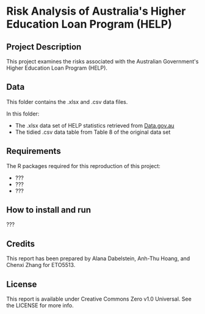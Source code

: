 # Risk Analysis of Australia's Higher Education Loan Program (HELP)

## Project Description

This project examines the risks associated with the Australian Government's Higher Education Loan Program (HELP).

## Data

This folder contains the .xlsx and .csv data files.

In this folder:

- The .xlsx data set of HELP statistics retrieved from [Data.gov.au](https://data.gov.au/dataset/ds-dga-ce4c58ec-c930-4a05-8a37-f244d960e5f8/details?q=taxation%20statistics)
- The tidied .csv data table from Table 8 of the original data set

## Requirements

The R packages required for this reproduction of this project:

- ???
- ???
- ???

## How to install and run

???


## Credits

This report has been prepared by Alana Dabelstein, Anh-Thu Hoang, and Chenxi Zhang for ETO5513.

## License

This report is available under Creative Commons Zero v1.0 Universal. See the LICENSE for more info.
